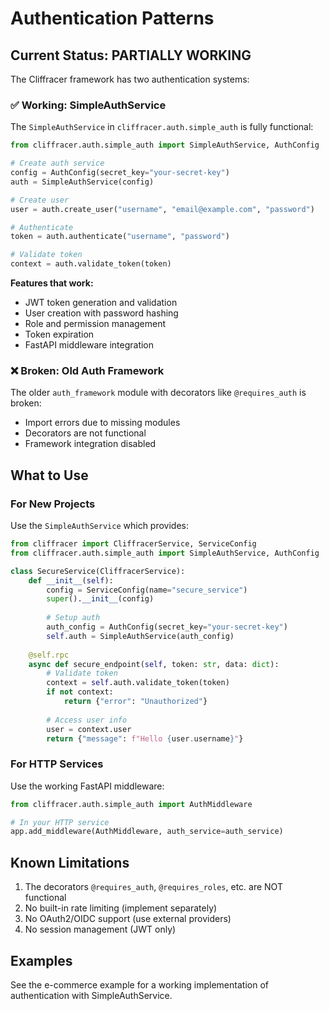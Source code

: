 # Authentication Patterns

## Current Status: PARTIALLY WORKING

The Cliffracer framework has two authentication systems:

### ✅ Working: SimpleAuthService
The `SimpleAuthService` in `cliffracer.auth.simple_auth` is fully functional:

```python
from cliffracer.auth.simple_auth import SimpleAuthService, AuthConfig

# Create auth service
config = AuthConfig(secret_key="your-secret-key")
auth = SimpleAuthService(config)

# Create user
user = auth.create_user("username", "email@example.com", "password")

# Authenticate
token = auth.authenticate("username", "password")

# Validate token
context = auth.validate_token(token)
```

**Features that work:**
- JWT token generation and validation
- User creation with password hashing
- Role and permission management
- Token expiration
- FastAPI middleware integration

### ❌ Broken: Old Auth Framework
The older `auth_framework` module with decorators like `@requires_auth` is broken:
- Import errors due to missing modules
- Decorators are not functional
- Framework integration disabled

## What to Use

### For New Projects
Use the `SimpleAuthService` which provides:

```python
from cliffracer import CliffracerService, ServiceConfig
from cliffracer.auth.simple_auth import SimpleAuthService, AuthConfig

class SecureService(CliffracerService):
    def __init__(self):
        config = ServiceConfig(name="secure_service")
        super().__init__(config)
        
        # Setup auth
        auth_config = AuthConfig(secret_key="your-secret-key")
        self.auth = SimpleAuthService(auth_config)
    
    @self.rpc
    async def secure_endpoint(self, token: str, data: dict):
        # Validate token
        context = self.auth.validate_token(token)
        if not context:
            return {"error": "Unauthorized"}
        
        # Access user info
        user = context.user
        return {"message": f"Hello {user.username}"}
```

### For HTTP Services
Use the working FastAPI middleware:

```python
from cliffracer.auth.simple_auth import AuthMiddleware

# In your HTTP service
app.add_middleware(AuthMiddleware, auth_service=auth_service)
```

## Known Limitations

1. The decorators `@requires_auth`, `@requires_roles`, etc. are NOT functional
2. No built-in rate limiting (implement separately)
3. No OAuth2/OIDC support (use external providers)
4. No session management (JWT only)

## Examples

See the e-commerce example for a working implementation of authentication with SimpleAuthService.